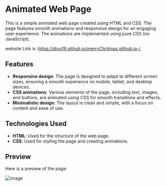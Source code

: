


# Animated Web Page

This is a simple animated web page created using HTML and CSS. The page features smooth animations and responsive design for an engaging user experience. The animations are implemented using pure CSS (no JavaScript).

website Link is :https://diyu19.github.io/merryChritmas.github.io-/ 
## Features
- **Responsive design**: The page is designed to adapt to different screen sizes, ensuring a smooth experience on mobile, tablet, and desktop devices.
- **CSS animations**: Various elements of the page, including text, images, and buttons, are animated using CSS for smooth transitions and effects.
- **Minimalistic design**: The layout is clean and simple, with a focus on content and ease of use.

## Technologies Used
- **HTML**: Used for the structure of the web page.
- **CSS**: Used for styling the page and creating animations.

## Preview

Here is a preview of the page:

![image](https://github.com/user-attachments/assets/f80ec2a1-a5e0-40ea-98ff-27ea34ea4fd6)




